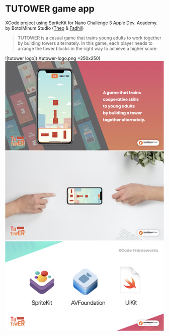 # TUTOWER game app
XCode project using SpriteKit for Nano Challenge 3 Apple Dev. Academy.
by BotolMinum Studio ([Theo](https://www.github.com/theofanisamuel) & [Fadhil](https://www.github.com/rahmanfadhil))

>TUTOWER is a casual game that trains young adults to work together by building towers alternately. In this game, each player needs to arrange the tower blocks in the right way to achieve a higher score.

![tutower logo](./tutower-logo.png =250x250) ![Slide image A](./image.003.jpeg)
![Slide image B](./image.004.jpeg) ![Slide image C](./image.006.jpeg)


